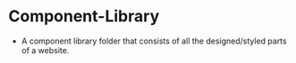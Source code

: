 # Component-Library

* A component library folder that consists of all the designed/styled parts of a website.
